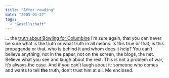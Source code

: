 ```yaml
---
title: "After reading"
date: "2003-03-27"
tags:
  - "Gesellschaft"
---
```


… the [truth about Bowling for Columbine](http://www.hardylaw.net/Truth_About_Bowling.html "Truth about Bowling for Columbine") I’m sure again, that you can never be sure what is the truth or what truth in all means. Is this true or that, is this propaganda or that, who is behind it and whom does it help? You can’t believe anything, not in the paper, not on the screen, the blogs, the net. Believe what you see and laugh about the rest. This is not a problem of war, it’s always the case. And if you can’t laugh about it: someone who comes and wants to tell **the** truth, don’t trust him at all. Me enclosed.
